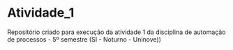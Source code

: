 # Atividade_1
Repositório criado para execução da atividade 1 da disciplina de automação de processos - 5º semestre (SI - Noturno - Uninove))
